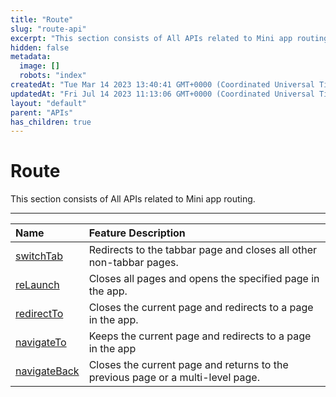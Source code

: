 ```yaml
---
title: "Route"
slug: "route-api"
excerpt: "This section consists of All APIs related to Mini app routing."
hidden: false
metadata: 
  image: []
  robots: "index"
createdAt: "Tue Mar 14 2023 13:40:41 GMT+0000 (Coordinated Universal Time)"
updatedAt: "Fri Jul 14 2023 11:13:06 GMT+0000 (Coordinated Universal Time)"
layout: "default"
parent: "APIs"
has_children: true
---
```

# Route 
This section consists of All APIs related to Mini app routing.
*** 
| Name                                  | Feature Description                                                             |
| :------------------------------------ | :------------------------------------------------------------------------------ |
| [switchTab](doc:switch-tab-api)       | Redirects to the tabbar page and closes all other non-tabbar pages.             |
| [reLaunch](doc:relaunch-api)          | Closes all pages and opens the specified page in the app.                       |
| [redirectTo](doc:redirect-to-api)     | Closes the current page and redirects to a page in the app.                     |
| [navigateTo](doc:navigate-to-api)     | Keeps the current page and redirects to a page in the app                       |
| [navigateBack](doc:navigate-back-api) | Closes the current page and returns to the previous page or a multi-level page. |
